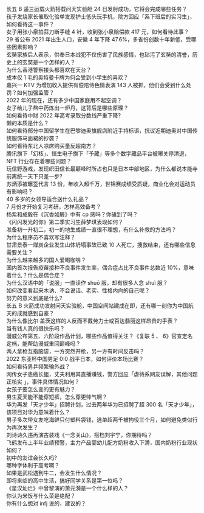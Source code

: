 长五 B 遥三运载火箭搭载问天实验舱 24 日发射成功，它将会完成哪些任务？  
孩子发烧家长催取化验单发现护士低头玩手机，院方回应「系下班后的实习生」，如何看待这一事件？  
女子用张小泉拍蒜刀断手缝 4 针，收到张小泉赔偿款 417 元，如何看待此事？  
29 省公布 2021 年出生人口，安徽 4 年下降 47.6%，多省份创数十年新低，受哪些因素影响？  
玄奘家族后人表示，供奉日本战犯不仅伤害了民族感情，也玷污了玄奘的清誉，历史上的玄奘是一个怎样的人？  
为什么香港警察接头都喜欢在天台？  
成本仅 1 毛的奥特曼卡牌为何会受到小学生的喜欢？  
嘉兴一 KTV 为增加收入提供有偿陪侍色情表演 143 人被抓，他们会受到什么处罚？如何加强监管？  
2022 年的现在，还有多少中国家庭用不起空调？  
女子给儿子熬中药炼出一炉丹，这背后是哪些原理？  
如何看待中财 2022 年高考录取分数线严重下降?  
懒的本质是什么？  
如何看待部分中国留学生在巴黎迪奥旗舰店附近手持标语，抗议近期迪奥对中国传统服饰马面裙的抄袭？  
如何看待东北人凉席购买量反超南方？  
腾讯旗下「幻核」、恒生电子旗下「予藏」等多个数字藏品平台被曝关停清退，NFT 行业存在着哪些问题？  
玩信野游戏，发现织田信长最巅峰时所占也只是日本中部地区，为什么都说本能寺前离统一天下只差一步?  
苏炳添被曝签代言 13 份，年收入超千万，世锦赛成绩受质疑，商业化会对运动员有影响吗？  
40 多岁的女领导适合送什么礼品？  
7 月份才开始复习考研，怎样高效备考？  
杨紫和成毅在《沉香如屑》中有 cp 感吗？你磕到了吗？  
《闪闪发光的你》第二季实习生薛梦琪表现如何？  
准备初一升初二，初一的地生成绩一直很不理想，有什么补救的方法吗？  
为什么程序员不喜欢写注释？  
甘肃景泰一煤炭企业发生山体坍塌事故已致 10 人死亡，搜救结束，还有哪些信息需要关注？  
为什么越来越多的国人爱喝咖啡？  
国内首次报告疫苗接种不良事件发生率，偶合症占比不良事件总数近 10%，意味着什么？什么是偶合症？  
为什么汉语中的「说服」一直读作 shuō 服，却有很多人念 shuì 服？  
如何改变看起来木讷、不会说话、老实、性格内向的自己呢？  
努力的意义到底是什么?  
长五 B 火箭成功发射问天实验舱，中国空间站建成在即，还有哪一刻你为中国航天的成就感到自豪？  
为什么像比尔·盖茨这样的人反而不戴劳力士或百达翡丽这样昂贵的手表？  
当有钱人真的很快乐吗？  
漫威公布第五、六阶段作品计划，哪些作品值得关注？《复联 5 、 6》官宣定名定档，能帮助漫威重回巅峰吗？  
两人拿枪互指脑袋，一方突然开枪，另一方有时间反击吗？  
2022 东亚杯中国男足 0:0 战平日本，如何评价本场比赛？  
如何看待男乒频繁输外战？  
网传女子患癌长蛆，丈夫利用其直播赚钱，警方回应「虐待系网友误解，其他问题正核实 」，事件具体情况如何？  
女孩子要怎么变的更有魅力？  
男生夏天能不能穿短裤，怎么穿更帅气啊？  
华为再发「天才少年」招聘计划，过去两年华为已招聘了超 300 名「天才少年」，该项目对华为意味着什么？  
男子多次带女友吃海鲜只付塑料袋钱，逃单超两千被拘役三个月，如何避免类似行为再次发生？  
刘诗诗久违再演古装戏《一念关山》，搭档刘宇宁，你期待吗？  
飞鹤发布上半年业绩预警，主力产品婴幼儿配方奶粉收入下滑，国内奶粉行业现状如何？  
初中的友谊会长久吗?  
哪种字体利于高考啊？  
如果是武松遇到牛二，会发生什么情况？  
即将来临的高中生活，搞好同学关系是第一位吗？  
《星汉灿烂》中曾黎演的萧元漪是一个什么样的人？  
你认为米饭与什么菜是绝配？  
你有什么想对 infj 说的，建议的？  
